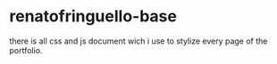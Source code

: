 # renatofringuello-base
there is all css and js document wich i use to stylize every page of the portfolio. 

